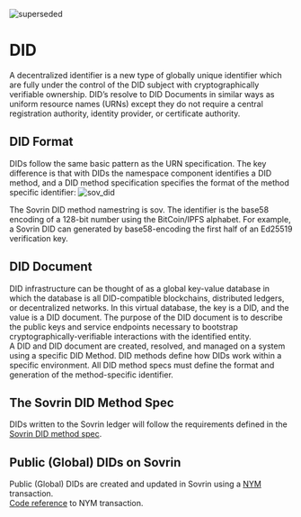 ![superseded](../superseded.png)
# DID

A decentralized identifier is a new type of globally unique identifier which are fully under the control of the DID subject with  cryptographically verifiable ownership.  DID’s resolve to DID Documents in similar ways as uniform resource names (URNs) except they do not
require a central registration authority, identity provider, or certificate authority.

## DID Format
DIDs follow the same basic pattern as the URN specification. The key difference is that with DIDs the namespace component identifies a DID method, and a DID method specification specifies the format of the method specific identifier:
![sov_did](did-format.png "Sovrin DID Format")

The Sovrin DID method namestring is sov. The identifier is the base58 encoding of a 128-bit number using the BitCoin/IPFS alphabet. For example, a Sovrin DID can generated by base58-encoding the first half of an Ed25519 verification key.

## DID Document
DID infrastructure can be thought of as a global key-value database in which the database is all DID-compatible blockchains, distributed ledgers, or decentralized networks. In this virtual database, the key is a DID, and the value is a DID document. The purpose of the DID document is to describe the public keys and service endpoints necessary to bootstrap cryptographically-verifiable interactions with the identified entity.  
A DID and DID document are created, resolved, and managed on a system using a specific DID Method. DID methods define how DIDs work within a specific environment. All DID method specs must define the format and generation of the method-specific identifier.

## The Sovrin DID Method Spec
DIDs written to the Sovrin ledger will follow the requirements defined in the [Sovrin DID method spec](https://github.com/sovrin-foundation/sovrin/blob/master/spec/did-method-spec-template.html).

## Public (Global) DIDs on Sovrin 
Public (Global) DIDs are created and updated in Sovrin using a [NYM](https://github.com/hyperledger/indy-node/blob/24a86c5ebf86a2aed26f12c3db0dfc6667137d11/docs/transactions.md#nym) transaction.  
[Code reference](https://github.com/hyperledger/indy-sdk/blob/778a38d92234080bb77c6dd469a8ff298d9b7154/libindy/src/services/ledger/types.rs#L43)  to NYM transaction.
